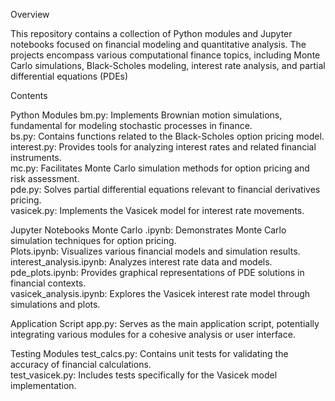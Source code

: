 Overview

This repository contains a collection of Python modules and Jupyter notebooks focused on financial modeling and quantitative analysis. The projects encompass various computational finance topics, including Monte Carlo simulations, Black-Scholes modeling, interest rate analysis, and partial differential equations (PDEs)

Contents

Python Modules
bm.py: Implements Brownian motion simulations, fundamental for modeling stochastic processes in finance.  
bs.py: Contains functions related to the Black-Scholes option pricing model.  
interest.py: Provides tools for analyzing interest rates and related financial instruments.  
mc.py: Facilitates Monte Carlo simulation methods for option pricing and risk assessment.  
pde.py: Solves partial differential equations relevant to financial derivatives pricing.  
vasicek.py: Implements the Vasicek model for interest rate movements.  

Jupyter Notebooks
Monte Carlo .ipynb: Demonstrates Monte Carlo simulation techniques for option pricing.  
Plots.ipynb: Visualizes various financial models and simulation results.  
interest_analysis.ipynb: Analyzes interest rate data and models.  
pde_plots.ipynb: Provides graphical representations of PDE solutions in financial contexts.  
vasicek_analysis.ipynb: Explores the Vasicek interest rate model through simulations and plots.  

Application Script
app.py: Serves as the main application script, potentially integrating various modules for a cohesive analysis or user interface.  

Testing Modules
test_calcs.py: Contains unit tests for validating the accuracy of financial calculations.  
test_vasicek.py: Includes tests specifically for the Vasicek model implementation.  
